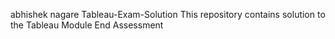 abhishek nagare
Tableau-Exam-Solution
This repository contains solution to the Tableau Module End Assessment
